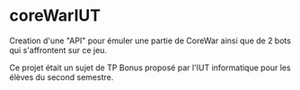 # coreWarIUT
Creation d'une "API" pour émuler une partie de CoreWar 
ainsi que de 2 bots qui s'affrontent sur ce jeu.

Ce projet était un sujet de TP Bonus proposé par l'IUT informatique
pour les élèves du second semestre.

